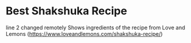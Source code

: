 # Best Shakshuka Recipe
line 2 changed remotely
Shows ingredients of the recipe from Love and Lemons (https://www.loveandlemons.com/shakshuka-recipe/)
